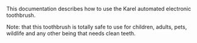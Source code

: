 
This documentation describes how to use the Karel automated electronic toothbrush.

Note: that this toothbrush is totally safe to use for children, adults, pets, wildlife and any other being 
that needs clean teeth.

